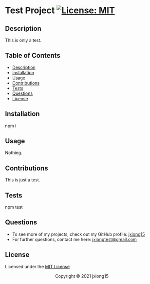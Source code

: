 # Test Project [![License: MIT](https://img.shields.io/badge/License-MIT-yellow.svg)](https://opensource.org/licenses/MIT)

  ## Description
  This is only a test.

  ## Table of Contents
  * [Description](#description)
  * [Installation](#installation)
  * [Usage](#usage)
  * [Contributions](#contributions)
  * [Tests](#tests)
  * [Questions](#questions)
  * [License](#license)
  
  ## Installation
  npm i

  ## Usage
  Nothing.

  ## Contributions
  This is just a test.

  ## Tests
  npm test

  ## Questions
  * To see more of my projects, check out my GitHub profile: [jxiong15](https://github.com/jxiong15)
  * For further questions, contact me here: jxiongtest@gmail.com
  
  ## License
  Licensed under the [MIT License](LICENSE)
  <p align="center">Copyright ©️ 2021  jxiong15</p>